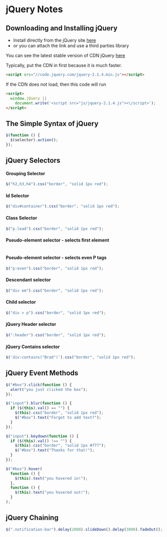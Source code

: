 # jQuery Notes

## Downloading and Installing jQuery

- Install directly from the jQuery site [here](https://jquery.com/)
- or you can attach the link and use a third parties library

You can see the latest stable version of CDN jQuery [here](http://code.jquery.com/)

Typically, put the CDN in first because it is much faster.

```html
<script src="//code.jquery.com/jquery-2.1.4.min.js"></script>
```

If the CDN does not load, then this code will run

```html
<script>
  window.jQuery ||
    document.write('<script src="js/jquery-2.1.4.js"><\/script>');
</script>
```

## The Simple Syntax of jQuery

```js
$(function () {
  $(selector).action();
});
```

## jQuery Selectors

#### Grouping Selector

```js
$("h2,h3,h4").css("border", "solid 1px red");
```

#### Id Selector

```js
$("div#container").css("border", "solid 1px red");
```

#### Class Selector

```js
$("p.lead").css("border", "solid 1px red");
```

#### Pseudo-element selector - selects first element

```js

```

#### Pseudo-element selector - selects even P tags

```js
$("p:even").css("border", "solid 1px red");
```

#### Descendant selector

```js
$("div em").css("border", "solid 1px red");
```

#### Child selector

```js
$("div > p").css("border", "solid 1px red");
```

#### jQuery Header selector

```js
$(":header").css("border", "solid 1px red");
```

#### jQuery Contains selector

```js
$('div:contains("Brad")').css("border", "solid 1px red");
```

## jQuery Event Methods

```js
$("#box").click(function () {
  alert("you just clicked the box");
});

$("input").blur(function () {
  if ($(this).val() == "") {
    $(this).css("border", "solid 1px red");
    $("#box").text("Forgot to add text?");
  }
});

$("input").keydown(function () {
  if ($(this).val() !== "") {
    $(this).css("border", "solid 1px #777");
    $("#box").text("Thanks for that!");
  }
});

$("#box").hover(
  function () {
    $(this).text("you hovered in!");
  },
  function () {
    $(this).text("you hovered out!");
  }
);
```

## jQuery Chaining

```js
$(".notification-bar").delay(2000).slideDown().delay(3000).fadeOut();
```

